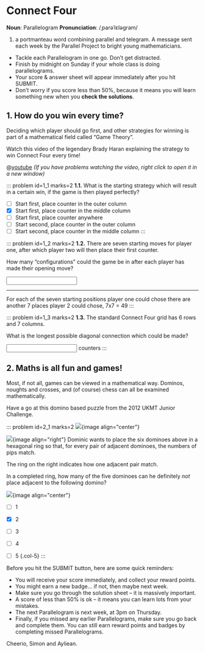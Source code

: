 # Connect Four

<div class="dictionary">

__Noun__: Parallelogram
__Pronunciation__: /ˌparəˈlɛləɡram/

1. a portmanteau word combining parallel and telegram. A message sent each
week by the Parallel Project to bright young mathematicians.

</div>

*	Tackle each Parallelogram in one go. Don’t get distracted.
*	Finish by midnight on Sunday if your whole class is doing parallelograms.
*	Your score & answer sheet will appear immediately after you hit SUBMIT.
*	Don’t worry if you score less than 50%, because it means you will learn something new when you __check the solutions__.


## 1. How do you win every time?

Deciding which player should go first, and other strategies for winning is part of a mathematical field called “Game Theory”.

Watch this video of the legendary Brady Haran explaining the strategy to win Connect Four every time!

@[youtube](watch?v=yDWPi1pZ0Po?rel=0) _(If you have problems watching the video, right click to open it in a new window)_

::: problem id=1_1 marks=2
__1.1.__ What is the starting strategy which will result in a certain win, if the game is then played perfectly?

* [ ] Start first, place counter in the outer column
* [x] Start first, place counter in the middle column
* [ ] Start first, place counter anywhere
* [ ] Start second, place counter in the outer column
* [ ] Start second, place counter in the middle column
:::

::: problem id=1_2 marks=2
__1.2.__ There are seven starting moves for player one, after which player two will then place their first counter.  

How many “configurations” could the game be in after each player has made their opening move?

<input type="number" solution="49"/>

---

For each of the seven starting positions player one could chose there are another 7 places player 2 could chose, 7x7 = 49
:::

::: problem id=1_3 marks=2
__1.3.__ The standard Connect Four grid has 6 rows and 7 columns.  

What is the longest possible diagonal connection which could be made?

<input type="number" solution="6"/> counters
:::


## 2. Maths is all fun and games!

Most, if not all, games can be viewed in a mathematical way. Dominos, noughts and crosses, and (of course) chess can all be examined mathematically.

Have a go at this domino based puzzle from the 2012 UKMT Junior Challenge.

::: problem id=2_1 marks=2
![](/resources/6-07-connect-four/1-dominoes-list.png){image align="center"}

![](/resources/6-07-connect-four/1-dominoes-example.png){image align="right"}
Dominic wants to place the six dominoes above in a hexagonal ring so that, for every pair of adjacent dominoes, the numbers of pips match.  

The ring on the right indicates how one adjacent pair match.  

In a completed ring, how many of the five dominoes can he definitely _not_ place adjacent to the following domino?  

![](/resources/6-07-connect-four/1-dominoes-question.png){image align="center"}

* [ ] 1
* [x] 2
* [ ] 3
* [ ] 4
* [ ] 5
{.col-5}
:::


Before you hit the SUBMIT button, here are some quick reminders:

*	You will receive your score immediately, and collect your reward points.
*	You might earn a new badge... if not, then maybe next week.
*	Make sure you go through the solution sheet – it is massively important.
*	A score of less than 50% is ok – it means you can learn lots from your mistakes.
*	The next Parallelogram is next week, at 3pm on Thursday.
*	Finally, if you missed any earlier Parallelograms, make sure you go back and complete them. You can still earn reward points and badges by completing missed Parallelograms.

Cheerio,
Simon and Ayliean.
